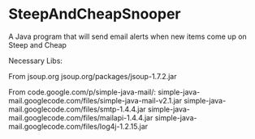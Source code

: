 SteepAndCheapSnooper
====================

A Java program that will send email alerts when new items come up on Steep and Cheap

Necessary Libs:

From jsoup.org
  jsoup.org/packages/jsoup-1.7.2.jar

From code.google.com/p/simple-java-mail/:
  simple-java-mail.googlecode.com/files/simple-java-mail-v2.1.jar 
  simple-java-mail.googlecode.com/files/smtp-1.4.4.jar
  simple-java-mail.googlecode.com/files/mailapi-1.4.4.jar
  simple-java-mail.googlecode.com/files/log4j-1.2.15.jar
